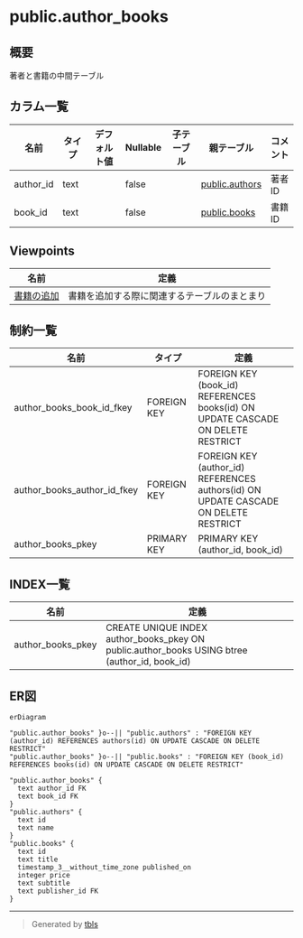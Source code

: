 # public.author_books

## 概要

著者と書籍の中間テーブル

## カラム一覧

| 名前 | タイプ | デフォルト値 | Nullable | 子テーブル | 親テーブル | コメント |
| ---- | ------ | ------------ | -------- | ---------- | ---------- | -------- |
| author_id | text |  | false |  | [public.authors](public.authors.md) | 著者ID |
| book_id | text |  | false |  | [public.books](public.books.md) | 書籍ID |

## Viewpoints

| 名前 | 定義 |
| ---- | ---------- |
| [書籍の追加](viewpoint-0.md) | 書籍を追加する際に関連するテーブルのまとまり |

## 制約一覧

| 名前 | タイプ | 定義 |
| ---- | ---- | ---------- |
| author_books_book_id_fkey | FOREIGN KEY | FOREIGN KEY (book_id) REFERENCES books(id) ON UPDATE CASCADE ON DELETE RESTRICT |
| author_books_author_id_fkey | FOREIGN KEY | FOREIGN KEY (author_id) REFERENCES authors(id) ON UPDATE CASCADE ON DELETE RESTRICT |
| author_books_pkey | PRIMARY KEY | PRIMARY KEY (author_id, book_id) |

## INDEX一覧

| 名前 | 定義 |
| ---- | ---------- |
| author_books_pkey | CREATE UNIQUE INDEX author_books_pkey ON public.author_books USING btree (author_id, book_id) |

## ER図

```mermaid
erDiagram

"public.author_books" }o--|| "public.authors" : "FOREIGN KEY (author_id) REFERENCES authors(id) ON UPDATE CASCADE ON DELETE RESTRICT"
"public.author_books" }o--|| "public.books" : "FOREIGN KEY (book_id) REFERENCES books(id) ON UPDATE CASCADE ON DELETE RESTRICT"

"public.author_books" {
  text author_id FK
  text book_id FK
}
"public.authors" {
  text id
  text name
}
"public.books" {
  text id
  text title
  timestamp_3__without_time_zone published_on
  integer price
  text subtitle
  text publisher_id FK
}
```

---

> Generated by [tbls](https://github.com/k1LoW/tbls)
